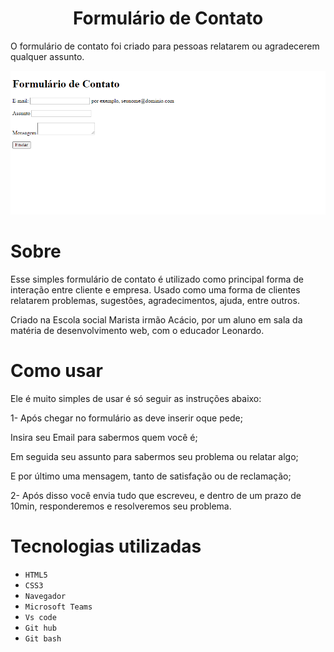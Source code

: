 <h1 align="center"> Formulário de Contato</h1>
O formulário de contato foi criado para pessoas relatarem ou agradecerem qualquer assunto.

![Site](imagens/site.png)

# Sobre

Esse simples formulário de contato é utilizado como principal forma de interação entre cliente e empresa. Usado como uma forma de clientes relatarem problemas, sugestões, agradecimentos, ajuda, entre outros.

 Criado na Escola social Marista irmão Acácio, por um aluno em sala da matéria de desenvolvimento web, com o educador Leonardo.

# Como usar 

Ele é muito simples de usar é só seguir as instruções abaixo:

1- Após chegar no formulário as deve inserir oque pede;


Insira seu Email para sabermos quem você é;

Em seguida seu assunto para sabermos seu problema ou relatar algo;

E por último uma mensagem, tanto de satisfação ou de reclamação;


2- Após disso você envia tudo que escreveu, e dentro de um prazo de 10min, responderemos e resolveremos seu problema.

# Tecnologias utilizadas

* ``HTML5``
* ``CSS3``
* ``Navegador``
* ``Microsoft Teams``
* ``Vs code``
* ``Git hub``
* ``Git bash``

